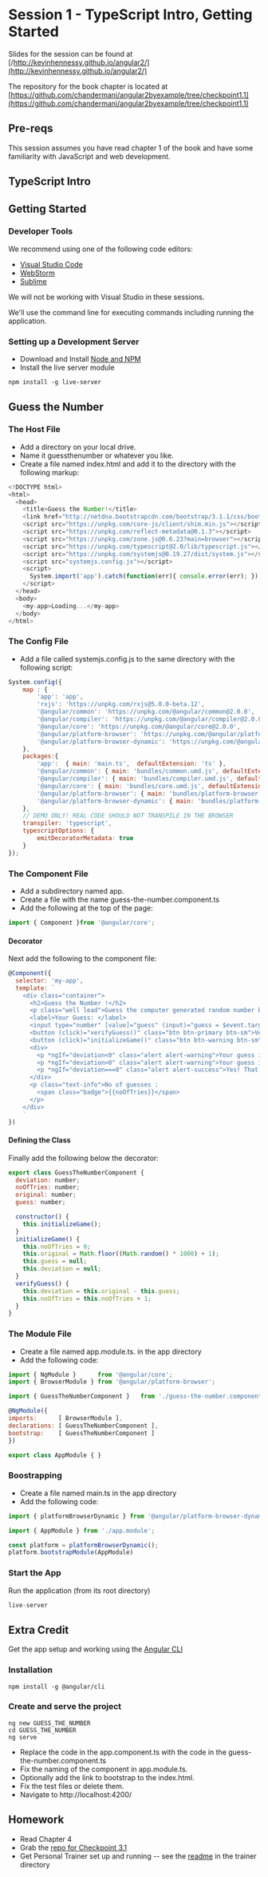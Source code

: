 # Session 1 - TypeScript Intro, Getting Started

Slides for the session can be found at [/http://kevinhennessy.github.io/angular2/](http://kevinhennessy.github.io/angular2/)

The repository for the book chapter is located at [https://github.com/chandermani/angular2byexample/tree/checkpoint1.1](https://github.com/chandermani/angular2byexample/tree/checkpoint1.1)

## Pre-reqs
This session assumes you have read chapter 1 of the book and have some familiarity with JavaScript and web development.
## TypeScript Intro
## Getting Started
### Developer Tools
We recommend using one of the following code editors:
* [Visual Studio Code](https://code.visualstudio.com/)
* [WebStorm](https://www.jetbrains.com/webstorm/)
* [Sublime](https://www.sublimetext.com/)

We will not be working with Visual Studio in these sessions.

We'll use the command line for executing commands including running the application.
### Setting up a Development Server
* Download and Install [Node and NPM](https://nodejs.org)
* Install the live server module
```
npm install -g live-server
```
## Guess the Number
### The Host File
* Add a directory on your local drive.
* Name it guessthenumber or whatever you like.
* Create a file named index.html and add it to the directory with the following markup:
```javascript
<!DOCTYPE html>
<html>
  <head>
    <title>Guess the Number!</title>
    <link href="http://netdna.bootstrapcdn.com/bootstrap/3.1.1/css/bootstrap.min.css" rel="stylesheet">
    <script src="https://unpkg.com/core-js/client/shim.min.js"></script>
    <script src="https://unpkg.com/reflect-metadata@0.1.3"></script>
    <script src="https://unpkg.com/zone.js@0.6.23?main=browser"></script>
    <script src="https://unpkg.com/typescript@2.0/lib/typescript.js"></script>
    <script src="https://unpkg.com/systemjs@0.19.27/dist/system.js"></script>
    <script src="systemjs.config.js"></script>
    <script>
      System.import('app').catch(function(err){ console.error(err); });
    </script>
  </head>
  <body>
    <my-app>Loading...</my-app>
  </body>
</html>
```
### The Config File
* Add a file called systemjs.config.js to the same directory with the following script:
```javascript
System.config({
    map : {
        'app': 'app',
        'rxjs': 'https://unpkg.com/rxjs@5.0.0-beta.12',
        '@angular/common': 'https://unpkg.com/@angular/common@2.0.0',
        '@angular/compiler': 'https://unpkg.com/@angular/compiler@2.0.0',
        '@angular/core': 'https://unpkg.com/@angular/core@2.0.0',
        '@angular/platform-browser': 'https://unpkg.com/@angular/platform-browser@2.0.0',
        '@angular/platform-browser-dynamic': 'https://unpkg.com/@angular/platform-browser-dynamic@2.0.0'
    },
    packages:{
        'app':  { main: 'main.ts',  defaultExtension: 'ts' },
        '@angular/common': { main: 'bundles/common.umd.js', defaultExtension: 'js' },
        '@angular/compiler': { main: 'bundles/compiler.umd.js', defaultExtension: 'js' },
        '@angular/core': { main: 'bundles/core.umd.js', defaultExtension: 'js' },
        '@angular/platform-browser': { main: 'bundles/platform-browser.umd.js', defaultExtension: 'js' },
        '@angular/platform-browser-dynamic': { main: 'bundles/platform-browser-dynamic.umd.js', defaultExtension: 'js' },
    },
    // DEMO ONLY! REAL CODE SHOULD NOT TRANSPILE IN THE BROWSER
    transpiler: 'typescript',
    typescriptOptions: {
        emitDecoratorMetadata: true
    }
});
```
### The Component File
* Add a subdirectory named app.
* Create a file with the name guess-the-number.component.ts
* Add the following at the top of the page:
```javascript
import { Component }from '@angular/core';
```
#### Decorator
Next add the following to the component file:
```javascript
@Component({
  selector: 'my-app',
  template: `
    <div class="container">
      <h2>Guess the Number !</h2>
      <p class="well lead">Guess the computer generated random number between 1 and 1000.</p>
      <label>Your Guess: </label>
      <input type="number" [value]="guess" (input)="guess = $event.target.value" />
      <button (click)="verifyGuess()" class="btn btn-primary btn-sm">Verify</button>
      <button (click)="initializeGame()" class="btn btn-warning btn-sm">Restart</button>
      <div>
        <p *ngIf="deviation<0" class="alert alert-warning">Your guess is higher.</p>
        <p *ngIf="deviation>0" class="alert alert-warning">Your guess is lower.</p>
        <p *ngIf="deviation===0" class="alert alert-success">Yes! That's it.</p>
      </div>
      <p class="text-info">No of guesses :
        <span class="badge">{{noOfTries}}</span>
      </p>
    </div>
    `
})
```
#### Defining the Class
Finally add the following below the decorator:
```javascript
export class GuessTheNumberComponent {
  deviation: number;
  noOfTries: number;
  original: number;
  guess: number;

  constructor() {
    this.initializeGame();
  }
  initializeGame() {
    this.noOfTries = 0;
    this.original = Math.floor((Math.random() * 1000) + 1);
    this.guess = null;
    this.deviation = null;
  }
  verifyGuess() {
    this.deviation = this.original - this.guess;
    this.noOfTries = this.noOfTries + 1;
  }
}
```
### The Module File
* Create a file named app.module.ts. in the app directory
* Add the following code:
```javascript
import { NgModule }      from '@angular/core';
import { BrowserModule } from '@angular/platform-browser';

import { GuessTheNumberComponent }   from './guess-the-number.component';

@NgModule({
imports:      [ BrowserModule ],
declarations: [ GuessTheNumberComponent ],
bootstrap:    [ GuessTheNumberComponent ]
})

export class AppModule { }
```
### Boostrapping
* Create a file named main.ts in the app directory
* Add the following code:
```javascript
import { platformBrowserDynamic } from '@angular/platform-browser-dynamic';

import { AppModule } from './app.module';

const platform = platformBrowserDynamic();
platform.bootstrapModule(AppModule)
```
### Start the App
Run the application (from its root directory)
```javascript
live-server
```
## Extra Credit
Get the app setup and working using the [Angular CLI](https://cli.angular.io/)
### Installation
```
npm install -g @angular/cli
```
### Create and serve the project
```
ng new GUESS_THE_NUMBER
cd GUESS_THE_NUMBER
ng serve
```
* Replace the code in the app.component.ts with the code in the guess-the-number.component.ts
* Fix the naming of the component in app.module.ts. 
* Optionally add the link to bootstrap to the index.html. 
* Fix the test files or delete them.
* Navigate to http://localhost:4200/
## Homework
* Read Chapter 4
* Grab the [repo for Checkpoint 3.1](https://github.com/chandermani/angular2byexample/tree/checkpoint3.1/trainer)
* Get Personal Trainer set up and running -- see the [readme](https://github.com/chandermani/angular2byexample/tree/checkpoint3.1/trainer)  in the trainer directory

